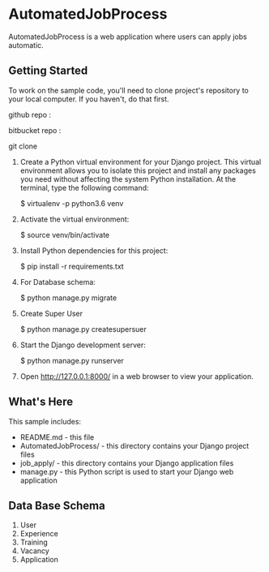 # AutomatedJobProcess

AutomatedJobProcess is a web application where users can apply jobs automatic.

Getting Started
---------------

To work on the sample code, you'll need to clone project's repository to your
local computer. If you haven't, do that first. 

github repo :

bitbucket repo :

git clone 

1. Create a Python virtual environment for your Django project. This virtual
environment allows you to isolate this project and install any packages you
need without affecting the system Python installation. At the terminal, type
the following command:

    $ virtualenv -p python3.6 venv

2. Activate the virtual environment:

    $ source venv/bin/activate

3. Install Python dependencies for this project:

    $ pip install -r requirements.txt

4. For Database schema:

    $ python manage.py migrate

5. Create Super User

    $ python manage.py createsupersuer

6. Start the Django development server:

    $ python manage.py runserver

7. Open http://127.0.0.1:8000/ in a web browser to view your application.



What's Here
-----------

This sample includes:

* README.md - this file
* AutomatedJobProcess/ - this directory contains your Django project files
* job_apply/ - this directory contains your Django application files
* manage.py - this Python script is used to start your Django web application


Data Base Schema
----------------

1) User
2) Experience
3) Training
4) Vacancy
5) Application
 